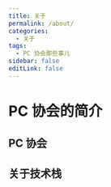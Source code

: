 ```yaml
---
title: 关于
permalink: /about/
categories: 
  - 关于
tags: 
  - PC 协会那些事儿
sidebar: false
editLink: false
---
```


# PC 协会的简介

## PC 协会

## 关于技术栈
